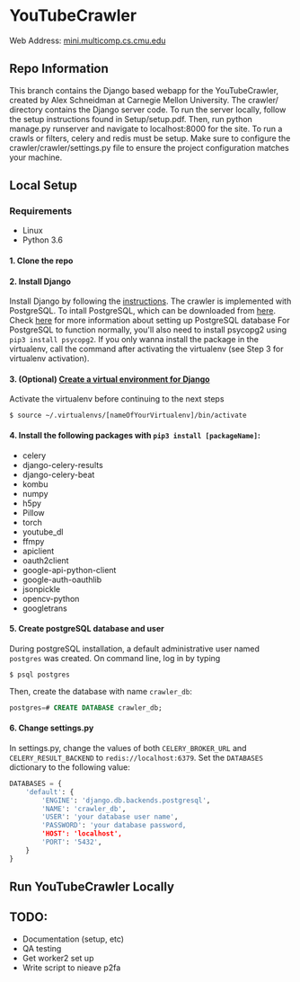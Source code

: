 # YouTubeCrawler
Web Address:
[mini.multicomp.cs.cmu.edu](http://mini.multicomp.cs.cmu.edu)
## Repo Information
This branch contains the Django based webapp for the YouTubeCrawler, created by
Alex Schneidman at Carnegie Mellon University. The crawler/ directory contains
the Django server code. To run the server locally, follow
the setup instructions found in Setup/setup.pdf. Then, run python manage.py runserver
and navigate to localhost:8000 for the site. To run a crawls or filters, celery and
redis must be setup. Make sure to configure the crawler/crawler/settings.py file to ensure
the project configuration matches your machine.

## Local Setup 
### Requirements
* Linux 
* Python 3.6 

#### 1. Clone the repo
#### 2. Install Django
Install Django by following the [instructions](https://docs.djangoproject.com/en/2.0/topics/install/#database-installation). 
The crawler is implemented with PostgreSQL. To intall PostgreSQL, which can be downloaded from [here](https://www.postgresql.org/download/). Check [here](https://www.codementor.io/engineerapart/getting-started-with-postgresql-on-mac-osx-are8jcopb) for more information about setting up PostgreSQL database 
For PostgreSQL to function normally, you'll also need to install psycopg2 using `pip3 install psycopg2`. If you only wanna install the package in the virtualenv, call the command after activating the virtualenv (see Step 3 for virtualenv activation). 
#### 3. (Optional) [Create a virtual environment for Django](https://docs.djangoproject.com/en/2.1/intro/contributing/)
Activate the virtualenv before continuing to the next steps
```console 
$ source ~/.virtualenvs/[nameOfYourVirtualenv]/bin/activate 
```
#### 4. Install the following packages with `pip3 install [packageName]`: 
* celery 
* django-celery-results 
* django-celery-beat 
* kombu 
* numpy 
* h5py   
* Pillow
* torch 
* youtube_dl 
* ffmpy 
* apiclient 
* oauth2client 
* google-api-python-client 
* google-auth-oauthlib  
* jsonpickle 
* opencv-python  
* googletrans  

#### 5. Create postgreSQL database and user 
During postgreSQL installation, a default administrative user named `postgres` was created. 
On command line, log in by typing 
```console 
$ psql postgres 
```
Then, create the database with name `crawler_db`: 
```sql 
postgres=# CREATE DATABASE crawler_db; 
```


#### 6. Change settings.py 
In settings.py, change the values of both `CELERY_BROKER_URL` and `CELERY_RESULT_BACKEND` to `redis://localhost:6379`. 
Set the `DATABASES` dictionary to the following value: 
```python 
DATABASES = {
    'default': {
        'ENGINE': 'django.db.backends.postgresql',
        'NAME': 'crawler_db',
        'USER': 'your database user name',
        'PASSWORD': 'your database password,
        'HOST': 'localhost',
        'PORT': '5432',
    } 
}
```


## Run YouTubeCrawler Locally 


## TODO:
- Documentation (setup, etc)
- QA testing
- Get worker2 set up
- Write script to nieave p2fa
